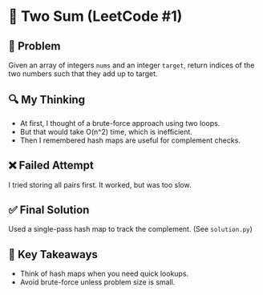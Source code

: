 # 🧠 Two Sum (LeetCode #1)

## 📝 Problem
Given an array of integers `nums` and an integer `target`, return indices of the two numbers such that they add up to target.

## 🔍 My Thinking
- At first, I thought of a brute-force approach using two loops.
- But that would take O(n^2) time, which is inefficient.
- Then I remembered hash maps are useful for complement checks.

## ❌ Failed Attempt
I tried storing all pairs first. It worked, but was too slow.

## ✅ Final Solution
Used a single-pass hash map to track the complement.
(See `solution.py`)

## 📌 Key Takeaways
- Think of hash maps when you need quick lookups.
- Avoid brute-force unless problem size is small.
